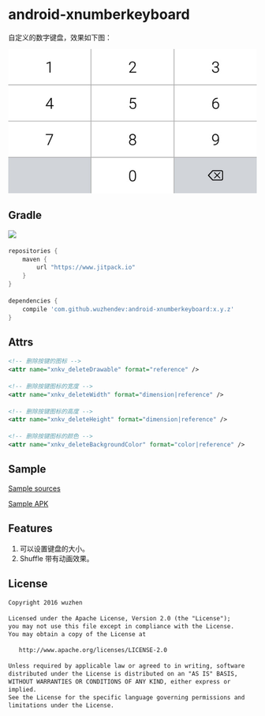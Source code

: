 # android\-xnumberkeyboard

自定义的数字键盘，效果如下图：

![效果图][1]

## Gradle

[![](https://www.jitpack.io/v/wuzhendev/android-xnumberkeyboard.svg)](https://www.jitpack.io/#wuzhendev/android-xnumberkeyboard)

``` groovy
repositories {
    maven {
        url "https://www.jitpack.io"
    }
}

dependencies {
    compile 'com.github.wuzhendev:android-xnumberkeyboard:x.y.z'
}
```
 
## Attrs

``` xml
<!-- 删除按键的图标 -->
<attr name="xnkv_deleteDrawable" format="reference" />

<!-- 删除按键图标的宽度 -->
<attr name="xnkv_deleteWidth" format="dimension|reference" />

<!-- 删除按键图标的高度 -->
<attr name="xnkv_deleteHeight" format="dimension|reference" />

<!-- 删除按键图标的颜色 -->
<attr name="xnkv_deleteBackgroundColor" format="color|reference" />
```

## Sample

[Sample sources][2]

[Sample APK][3]

## Features

1. 可以设置键盘的大小。
2. Shuffle 带有动画效果。

## License

```
Copyright 2016 wuzhen

Licensed under the Apache License, Version 2.0 (the "License");
you may not use this file except in compliance with the License.
You may obtain a copy of the License at

   http://www.apache.org/licenses/LICENSE-2.0

Unless required by applicable law or agreed to in writing, software
distributed under the License is distributed on an "AS IS" BASIS,
WITHOUT WARRANTIES OR CONDITIONS OF ANY KIND, either express or implied.
See the License for the specific language governing permissions and
limitations under the License.
```

[1]: ./assets/1.jpg
[2]: ./samples
[3]: ./assets/XNumberKeyboard_Demo_v1.0.1.apk
